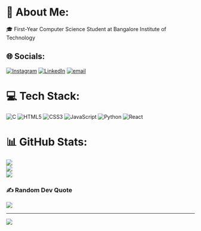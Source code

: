 # 💫 About Me:
🎓 First-Year Computer Science Student at Bangalore Institute of Technology


## 🌐 Socials:
[![Instagram](https://img.shields.io/badge/Instagram-%23E4405F.svg?logo=Instagram&logoColor=white)](https://instagram.com/arnabxdas) [![LinkedIn](https://img.shields.io/badge/LinkedIn-%230077B5.svg?logo=linkedin&logoColor=white)](https://linkedin.com/in/arnab-das-b55bb1329) [![email](https://img.shields.io/badge/Email-D14836?logo=gmail&logoColor=white)](mailto:arnabdasbit.ise@gmail.com) 

# 💻 Tech Stack:
![C](https://img.shields.io/badge/c-%2300599C.svg?style=for-the-badge&logo=c&logoColor=white) ![HTML5](https://img.shields.io/badge/html5-%23E34F26.svg?style=for-the-badge&logo=html5&logoColor=white) ![CSS3](https://img.shields.io/badge/css3-%231572B6.svg?style=for-the-badge&logo=css3&logoColor=white) ![JavaScript](https://img.shields.io/badge/javascript-%23323330.svg?style=for-the-badge&logo=javascript&logoColor=%23F7DF1E) ![Python](https://img.shields.io/badge/python-3670A0?style=for-the-badge&logo=python&logoColor=ffdd54) ![React](https://img.shields.io/badge/react-%2320232a.svg?style=for-the-badge&logo=react&logoColor=%2361DAFB)
# 📊 GitHub Stats:
![](https://github-readme-stats.vercel.app/api?username=engr-arnab&theme=aura_dark&hide_border=false&include_all_commits=false&count_private=false)<br/>
![](https://github-readme-streak-stats.herokuapp.com/?user=engr-arnab&theme=aura_dark&hide_border=false)<br/>
![](https://github-readme-stats.vercel.app/api/top-langs/?username=engr-arnab&theme=aura_dark&hide_border=false&include_all_commits=false&count_private=false&layout=compact)

### ✍️ Random Dev Quote
![](https://quotes-github-readme.vercel.app/api?type=horizontal&theme=radical)

---
[![](https://visitcount.itsvg.in/api?id=engr-arnab&icon=0&color=0)](https://visitcount.itsvg.in)

<!-- Proudly created with GPRM ( https://gprm.itsvg.in ) -->
